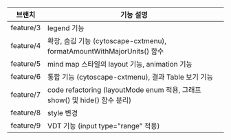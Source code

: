 | 브랜치        | 기능 설명                          |
|---------------|-----------------------------------|
| feature/3     | legend 기능                        |
| feature/4     | 확장, 숨김 기능 (cytoscape-cxtmenu), formatAmountWithMajorUnits() 함수 |
| feature/5     | mind map 스타일의 layout 기능, animation 기능 |
| feature/6     | 통합 기능 (cytoscape-cxtmenu), 결과 Table 보기 기능 |
| feature/7     | code refactoring (layoutMode enum 적용, 그래프 show() 및 hide() 함수 분리) |
| feature/8     | style 변경 |
| feature/9     | VDT 기능 (input type="range" 적용) |
